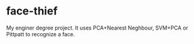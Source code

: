 face-thief
==========

My enginer degree project. It uses PCA+Nearest Neghbour, SVM+PCA or Pittpatt to recognize a face.